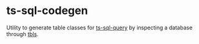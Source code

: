 # ts-sql-codegen

Utility to generate table classes for [ts-sql-query](https://ts-sql-query.readthedocs.io/en/stable/) by inspecting a database through [tbls](https://github.com/k1LoW/tbls).
